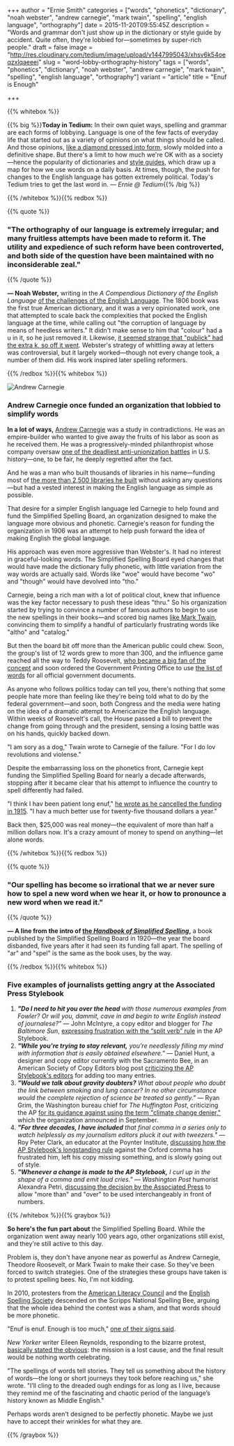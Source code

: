 +++
author = "Ernie Smith"
categories = ["words", "phonetics", "dictionary", "noah webster", "andrew carnegie", "mark twain", "spelling", "english language", "orthography"]
date = 2015-11-20T09:55:45Z
description = "Words and grammar don't just show up in the dictionary or style guide by accident. Quite often, they're lobbied for—sometimes by super-rich people."
draft = false
image = "http://res.cloudinary.com/tedium/image/upload/v1447995043/xhsv6k54oeqzxlqaeeei"
slug = "word-lobby-orthography-history"
tags = ["words", "phonetics", "dictionary", "noah webster", "andrew carnegie", "mark twain", "spelling", "english language", "orthography"]
variant = "article"
title = "Enuf is Enough"

+++

{{% whitebox %}}

{{% big %}}**Today in Tedium:** In their own quiet ways, spelling and grammar are each forms of lobbying. Language is one of the few facts of everyday life that started out as a variety of opinions on what things should be called. And those opinions, [like a diamond pressed into form](http://money.cnn.com/2015/11/19/investing/second-biggest-diamond-lucara/), slowly molded into a definitive shape. But there's a limit to how much we're OK with as a society—hence the popularity of dictionaries and [style guides](http://amzn.to/1QxsMUB), which draw up a map for how we use words on a daily basis. At times, though, the push for changes to the English language has gotten extremely political. Today's Tedium tries to get the last word in. *— Ernie @ Tedium*{{% /big %}}

{{% /whitebox %}}{{% redbox %}}

{{% quote %}}
### "The orthography of our language is extremely irregular; and many fruitless attempts have been made to reform it. The utility and expedience of such reform have been controverted, and both side of the question have been maintained with no inconsiderable zeal."
{{% /quote %}}

**— Noah Webster,** writing in the *A Compendious Dictionary of the English Language* [of the challenges of the English Language](https://en.wikisource.org/wiki/A_Compendious_Dictionary_of_the_English_Language). The 1806 book was the first true American dictionary, and it was a very opinionated work, one that attempted to scale back the complexities that pocked the English language at the time, while calling out "the corruption of language by means of heedless writers." It didn't make sense to him that "colour" had a u in it, so he just removed it. Likewise, [it seemed strange that "publick" had the extra k, so off it went](http://www.merriam-webster.com/info/spelling-reform.htm). Webster's strategy of whittling away at letters was controversial, but it largely worked—though not every change took, a number of them did. His work inspired later spelling reformers.

{{% /redbox %}}{{% whitebox %}}

![Andrew Carnegie](http://res.cloudinary.com/tedium/image/upload/v1447995303/osieh2s55pmdennob9jl.jpg)

### Andrew Carnegie once funded an organization that lobbied to simplify words

**In a lot of ways,** [Andrew Carnegie](http://amzn.to/1NfkIY7) was a study in contradictions. He was an empire-builder who wanted to give away the fruits of his labor as soon as he received them. He was a progressively-minded philanthropist whose company oversaw [one of the deadliest anti-unionization battles](http://www.pbs.org/wgbh/amex/carnegie/peopleevents/pande04.html) in U.S. history—one, to be fair, he deeply regretted after the fact.

And he was a man who built thousands of libraries in his name—funding most of [the more than 2,500 libraries he built](http://library.columbia.edu/locations/rbml/units/carnegie/andrew.html) without asking any questions—but had a vested interest in making the English language as simple as possible.

That desire for a simpler English language led Carnegie to help found and fund the Simplified Spelling Board, an organization designed to make the language more obvious and phonetic. Carnegie's reason for funding the organization in 1906 was an attempt to help push forward the idea of making English the global language.

His approach was even more aggressive than Webster's. It had no interest in graceful-looking words. The Simplified Spelling Board eyed changes that would have made the dictionary fully phonetic, with little variation from the way words are actually said. Words like "woe" would have become "wo" and "though" would have devolved into "tho." 

Carnegie, being a rich man with a lot of political clout, knew that influence was the key factor necessary to push these ideas "thru." So his organization started by trying to convince a number of famous authors to begin to use the new spellings in their books—and scored big names [like Mark Twain](http://amzn.to/1NfkMXG), convincing them to simplify a handful of particularly frustrating words like "altho" and "catalog."

But then the board bit off more than the American public could chew. Soon, the group's list of 12 words grew to more than 300, and the influence game reached all the way to Teddy Roosevelt, [who became a big fan of the concept](http://history1900s.about.com/od/1900s/qt/trspelling.htm) and soon ordered the Government Printing Office to use [the list of words](http://s.wsj.net/public/resources/documents/info-SPELLING0805.html) for all official government documents.

As anyone who follows politics today can tell you, there's nothing that some people hate more than feeling like they're being told what to do by the federal government—and soon, both Congress and the media were hating on the idea of a dramatic attempt to Americanize the English language. Within weeks of Roosevelt's call, the House passed a bill to prevent the change from going through and the president, sensing a losing battle was on his hands, quickly backed down.

"I am sory as a dog," Twain wrote to Carnegie of the failure. "For I do lov revolutions and violense."

Despite the embarrassing loss on the phonetics front, Carnegie kept funding the Simplified Spelling Board for nearly a decade afterwards, stopping after it became clear that his attempt to influence the country to spell differently had failed.

"I think I hav been patient long enuf," [he wrote as he cancelled the funding in 1915](http://www.post-gazette.com/frontpage/2006/06/01/Karnege-s-plan-wud-hav-speled-big-changes/stories/200606010346). "I hav a much better use for twenty-five thousand dollars a year."

Back then, $25,000 was real money—the equivalent of more than half a million dollars now. It's a crazy amount of money to spend on anything—let alone words.

{{% /whitebox %}}{{% redbox %}}

{{% quote %}}
### "Our spelling has become so irrational that we ar never sure how to spel a new word when we hear it, or how to pronounce a new word when we read it."
{{% /quote %}}

**— A line from the intro of [the *Handbook of Simplified Spelling*](https://archive.org/details/handbookofsimpli00simprich),** a book published by the Simplified Spelling Board in 1920—the year the board disbanded, five years after it had seen its funding fall apart. The spelling of "ar" and "spel" is the same as the book uses, by the way.

{{% /redbox %}}{{% whitebox %}}

### Five examples of journalists getting angry at the Associated Press Stylebook

1. _**"Do I need to hit you over the head** with those numerous examples from Fowler? Or will you, dammit, cave in and begin to write English instead of journalese?"_ — John McIntyre, a copy editor and blogger for *The Baltimore Sun*, [expressing frustration with the “split verb” rule](http://johnemcintyre.blogspot.com/2009/06/damn-you-ap-stylebook.html) in the AP Stylebook.
2. _**"While you’re trying to stay relevant,** you’re needlessly filling my mind with information that is easily obtained elsewhere."_ — Daniel Hunt, a designer and copy editor currently with the Sacramento Bee, in an American Society of Copy Editors blog post [criticizing the AP Stylebook's editors](http://www.copydesk.org/board/2010/02/10/an-open-letter-to-the-ap-stylebook/) for adding too many entries.
3. _**"Would we talk about gravity doubters?** What about people who doubt the link between smoking and lung cancer? In no other circumstance would the complete rejection of science be treated so gently."_ — Ryan Grim, the Washington bureau chief for *The Huffington Post*, criticizing the AP [for its guidance against using the term "climate change denier,"](http://www.huffingtonpost.com/entry/ap-climate-change-deniers_560204dee4b08820d91ac3b0) which the organization announced in September.
4. _**"For three decades, I have included** that final comma in a series only to watch helplessly as my journalism editors pluck it out with tweezers."_ — Roy Peter Clark, an educator at the Poynter Institute, [discussing how the AP Stylebook's longstanding rule](http://www.poynter.org/how-tos/journalism-education/256443/ap-style-should-adopt-the-oxford-comma/) against the Oxford comma has frustrated him, left his copy missing something, and is slowly going out of style.
5. _**"Whenever a change is made to the AP Stylebook,** I curl up in the shape of a comma and emit loud cries."_ — *Washington Post* humorist Alexandra Petri, [discussing the decision by the Associated Press](https://www.washingtonpost.com/blogs/compost/wp/2014/03/26/for-the-ap-stylebook-its-more-than-over/) to allow "more than" and "over" to be used interchangeably in front of numbers.

{{% /whitebox %}}{{% graybox %}}

**So here's the fun part about** the Simplified Spelling Board. While the organization went away nearly 100 years ago, other organizations still exist, and they're still active to this day.

Problem is, they don't have anyone near as powerful as Andrew Carnegie, Theodore Roosevelt, or Mark Twain to make their case. So they've been forced to switch strategies. One of the strategies these groups have taken is to protest spelling bees. No, I'm not kidding.

In 2010, protesters from the [American Literacy Council](http://www.americanliteracy.com/) and the [English Spelling Society](http://spellingsociety.org/) descended on the Scripps National Spelling Bee, arguing that the whole idea behind the contest was a sham, and that words should be more phonetic.

"Enuf is enuf. Enough is too much," [one of their signs said](http://www.cbsnews.com/news/spelling-bee-protesters-enough-is-enuf/).

*New Yorker* writer Eileen Reynolds, responding to the bizarre protest, [basically stated the obvious](http://www.newyorker.com/books/page-turner/dont-like-english-spelling-tuf-luk): the mission is a lost cause, and the final result would be nothing worth celebrating.

"The spellings of words tell stories. They tell us something about the history of words—the long or short journeys they took before reaching us," she wrote. "I’ll cling to the dreaded ough endings for as long as I live, because they remind me of the fascinating and chaotic period of the language’s history known as Middle English."

Perhaps words aren't designed to be perfectly phonetic. Maybe we just have to accept their wrinkles for what they are.

{{% /graybox %}}